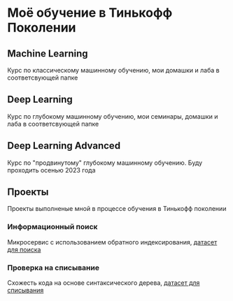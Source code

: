# Моё обучение в Тинькофф Поколении

## Machine Learning
Курс по классическому машинному обучению, мои домашки и лаба в соответсвующей папке

## Deep Learning
Курс по глубокому машинному обучению, мои семинары, домашки и лаба в соответсвующей папке

## Deep Learning Advanced
Курс по "продвинутому" глубокому машинному обучению. Буду проходить осенью 2023 года

## Проекты
Проекты выполненые мной в процессе обучения в Тинькофф поколении
### Информационный поиск
Микросервис с использованием обратного индексирования, [датасет для поиска](https://disk.yandex.ru/d/9tRICmasoKCbjw)
### Проверка на списывание
Схожесть кода на основе синтаксического дерева, [датасет для списывания](https://disk.yandex.ru/d/kP76wE5sKDX1GA)